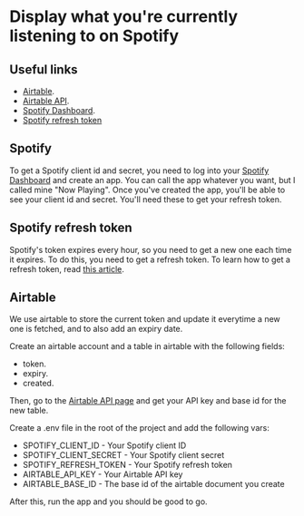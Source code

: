 # Display what you're currently listening to on Spotify

## Useful links

- [Airtable](https://airtable.com/).
- [Airtable API](https://airtable.com/api).
- [Spotify Dashboard](https://developer.spotify.com/dashboard/applications).
- [Spotify refresh token](https://alecchendev.medium.com/get-your-spotify-refresh-token-with-this-simple-web-app-d942dad05847)

## Spotify

To get a Spotify client id and secret, you need to log into your [Spotify Dashboard](https://developer.spotify.com/dashboard/applications) and create an app. You can call the app whatever you want, but I called mine "Now Playing". Once you've created the app, you'll be able to see your client id and secret. You'll need these to get your refresh token.

## Spotify refresh token

Spotify's token expires every hour, so you need to get a new one each time it expires. To do this, you need to get a refresh token. To learn how to get a refresh token, read [this article](https://alecchendev.medium.com/get-your-spotify-refresh-token-with-this-simple-web-app-d942dad05847).


## Airtable

We use airtable to store the current token and update it everytime a new one is fetched, and to also add an expiry date.

Create an airtable account and a table in airtable with the following fields:
- token.
- expiry.
- created.

Then, go to the [Airtable API page](https://airtable.com/api) and get your API key and base id for the new table.

Create a .env file in the root of the project and add the following vars:

- SPOTIFY_CLIENT_ID - Your Spotify client ID
- SPOTIFY_CLIENT_SECRET - Your Spotify client secret
- SPOTIFY_REFRESH_TOKEN - Your Spotify refresh token
- AIRTABLE_API_KEY - Your Airtable API key
- AIRTABLE_BASE_ID - The base id of the airtable document you create

After this, run the app and you should be good to go.
